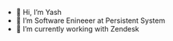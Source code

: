 - 👋 Hi, I’m Yash
- 👀 I’m Software Enineeer at Persistent System
- 🌱 I’m currently working with Zendesk 

<!---
YashSolanki14/YashSolanki14 is a ✨ special ✨ repository because its `README.md` (this file) appears on your GitHub profile.
You can click the Preview link to take a look at your changes.
--->
